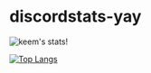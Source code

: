 # discordstats-yay

![keem's stats!](https://github-readme-stats.vercel.app/api?username=akeeme&show_icons=true&theme=tokyonight&count_private=true)

[![Top Langs](https://github-readme-stats.vercel.app/api/top-langs/?username=akeeme&langs_count=8&layout=compact)](https://github.com/anuraghazra/github-readme-stats)
